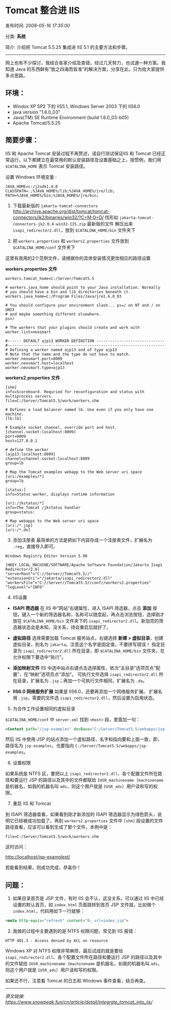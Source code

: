 # Tomcat 整合进 IIS

发布时间: *2008-05-16 17:35:00*

分类: __系统__

简介: 介绍把 Tomcat 5.5.25 集成进 IIS 5.1 的主要方法和步骤。

---------

网上也有不少探讨，我结合各家介绍及查错，经过几天努力，也试通一种方案。我知道 Java 的东西鲜有“放之四海而皆准”的解决方案，分享在此，只为给大家提供多点思路。

## 环境：

- Windox XP SP2 下的 IIS5.1, Windows Server 2003 下的 IIS6.0
- java version "1.6.0_03"
- Java(TM) SE Runtime Environment (build 1.6.0_03-b05)
- Apache Tomcat/5.5.25

## 简要步骤：

IIS 和 Apache Tomcat 安装过程不再赘述，请自行测试保证IIS 和 Tomcat 已经正常运行，以下都建立在最常用的默认安装路径及设置基础之上，按惯例，我们用 `$CATALINA_HOME` 表示 Tomcat 安装路径。

设置 Windows 环境变量 :

```plaintext
JAVA_HOME=c:/j2sdk1.4.0
CLASSPATH=.;%JAVA_HOME%/lib;%JAVA_HOME%/jre/lib;
PATH=%JAVA_HOME%/bin;%JAVA_HOME%/jre/bin;
```

1. 下载最新版的 `jakarta-tomcat-connectors`
   <http://archive.apache.org/dist/tomcat/tomcat-connectors/jk2/binaries/win32/?C=M;O=D/>
   找形如 `jakarta-tomcat-connectors-jk2.0.4-win32-IIS.zip` 最新版的文件
   解压出来 `isapi_redirector2.dll`，放到 `$CATALINA_HOME/bin` 文件夹下

2. 把 `workers.properties` 和 `workers2.properties` 文件放到 `$CATALINA_HOME/conf` 文件夹下

这里有我用的2个范例文件，请根据你的具体安装情况更改相应的路径设置

**workers.properties 文件**

```properties
workers.tomcat_home=C:/Server/Tomcat5.5

# workers.java_home should point to your Java installation. Normally
# you should have a bin and lib directories beneath it.
workers.java_home=C:/Program Files/Java/jre1.6.0_03

# You should configure your environment slash... ps=/ on NT and / on UNIX
# and maybe something different elsewhere.
ps=/

# The workers that your plugins should create and work with
worker.list=neosmart

#------ DEFAULT ajp13 WORKER DEFINITION ------------------------------
#---------------------------------------------------------------------
# Defining a worker named ajp13 and of type ajp13
# Note that the name and the type do not have to match.
worker.neosmart.port=8009
worker.neosmart.host=localhost
worker.neosmart.type=ajp13
```

**workers2.properties 文件**

```properties
[shm]
info=Scoreboard. Requried for reconfiguration and status with multiprocess servers.
file=C:/Server/Tomcat5.5/work/workers.shm

# Defines a load balancer named lb. Use even if you only have one machine.
[lb:lb]

# Example socket channel, override port and host.
[channel.socket:localhost:8009]
port=8009
host=127.0.0.1

# define the worker
[ajp13:localhost:8009]
channel=channel.socket:localhost:8009
group=lb

# Map the Tomcat examples webapp to the Web server uri space
[uri:/examples/*]
group=lb

[status:]
info=Status worker, displays runtime information

[uri:/jkstatus/*]
info=The Tomcat /jkstatus handler
group=status:

# Map webapps to the Web server uri space
[uri:/*.jsp]
[uri:/*.do]
```

3. 添加注册表
最简单的方法是把如下内容存成一个注册表文件，扩展名为 `.reg`，直接导入即可。

```reg
Windows Registry Editor Version 5.00

[HKEY_LOCAL_MACHINE/SOFTWARE/Apache Software Foundation/Jakarta Isapi Redirector/2.0]
"serverRoot"="C://Server//Tomcat5.5//"
"extensionUri"="/jakarta/isapi_redirector2.dll"
"workersFile"="C://Server//Tomcat5.5//conf//workers2.properties"
"logLevel"="INFO"
```

4. IIS设置

- **ISAPI 筛选器**
  在 IIS 中“网站”右键属性，进入 ISAPI 筛选器，点击 **添加** 按钮，键入一个新的筛选器名称，名称可以随意起，再点击浏览按钮，选择刚才放在 `$CATALINA_HOME/bin` 文件夹下的 `isapi_redirector2.dll`。新加完的筛选器状态会是未知，没关系，待会重启后就好了。

- **虚拟路径**
  选择需要加载 Tomcat 服务站点，右键选择 **新建 > 虚拟目录**，创建虚拟目录，别名为 `jakarta`。注意这个名字是固定值，不要拼写错误！
  指定目录为 `isapi_redirector2.dll` 所在目录，即 `$CATALINA_HOME/bin` 文件夹，在允许权限下要选中“执行”。

- **添加映射文件**
  IIS 中选中站点右键点击选择属性，依次“主目录”选项页点“配置”，在“映射”选项页点“添加”。
  可执行文件选择 `isapi_redirector2.dll` 所在目录，扩展名为 `.jsp`；再加一个可执行文件相同，扩展名为 `.do`。

- **IIS6.0 网络服务扩展**
  如果是 IIS6.0，还要再添加一个网络服务扩展。
  扩展名用 `.jsp`，需要的文件选 `isapi_redirector2.dll`，然后设置为启用状态。

5. 为合作工作设置相同的虚拟目录

`$CATALINA_HOME/conf` 中 `server.xml` 找到 `<Host>` 段，里面加一句：

```xml
<Context path="/jsp-examples" docBase="C:/Server/Tomcat5.5/webapps/jsp-examples"></Context>
```

然后 IIS 中使用 JSP 的站点添加一个虚拟路径，名字和指向要和上面一致，即，路径名为 `jsp-examples`，也要指向 `C:/Server/Tomcat5.5/webapps/jsp-examples`。

6. 设置权限

如果系统是 NTFS 区，要把以上 `isapi_redirector2.dll`、各个配置文件所在路径和要运行 JSP 的路径以及其中的文件都赋给 `IUSR_machinename`（`machinename` 是机器名，如我的机器名叫 `ads`，则这个用户就是 `IUSR_ads`）用户读和写的权限。

7. 重启 IIS 和 Tomcat

到 ISAPI 筛选器查看，如果看到刚才新添加的 ISAPI 筛选器显示为绿色箭头，说明它已经被成功加载了。再到 `workers2.properties` 文件中 `[shm]` 段设置的文件路径查看，应该可以看到生成了那个文件，本例中是：

```plaintext
file=C:/Server/Tomcat5.5/work/workers.shm
```

这时访问：

<http://localhost/jsp-examplest/>

若能看到结果，则成功完成，恭喜你！

## 问题：

1. 如果目录首页是 JSP 文件，有时 IIS 会不认，这没关系，可以通过 IIS 中已经设置的默认首页，如 `index.html` 页面跳转到首页 JSP 文件就，比如做个 `index.html`，代码用如下一行就够：

```html
<meta http-equiv="refresh" content="0; url=index.jsp">
```

2. 我做的过程中主要遇到的是 NTFS 权限问题，常见到 IIS 报错：

```
HTTP 401.3 - Access denied by ACL on resource
```

Windows XP 对 NTFS 权限非常麻烦，最后试成的就是要给 `isapi_redirector2.dll`、各个配置文件所在路径和要运行 JSP 的路径以及其中的文件赋给 `IUSR_machinename`（`machinename` 是机器名，如我的机器名叫 `ads`，则这个用户就是 `IUSR_ads`）用户读和写的权限。

如果还不行，注意看 Tomcat 的日志和 Windows 事件查看，结合再查。

---
*原文链接: https://www.snowpeak.fun/cn/article/detail/integrate_tomcat_into_iis/*
